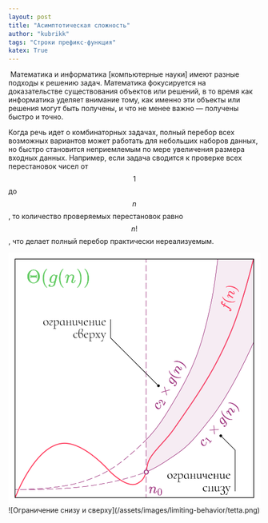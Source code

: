```yaml
---
layout: post
title: "Асимптотическая сложность"
author: "kubrikk"
tags: "Строки префикс-функция"
katex: True
---
```


​
Математика и информатика [компьютерные науки] имеют разные подходы к решению задач. Математика фокусируется на доказательстве существования объектов или решений, в то время как информатика уделяет внимание тому, как именно эти объекты или решения могут быть получены, и что не менее важно — получены быстро и точно. 

Когда речь идет о комбинаторных задачах, полный перебор всех возможных вариантов может работать для небольших наборов данных, но быстро становится неприемлемым по мере увеличения размера входных данных. Например, если задача сводится к проверке всех перестановок чисел от $$1$$ до $$n$$, то количество проверяемых перестановок равно $$n!$$, что делает полный перебор практически нереализуемым.

<img src="/assets/images/limiting-behavior/tetta.png" class="img-responsive" alt="" />
​![Ограничение снизу и сверху](/assets/images/limiting-behavior/tetta.png)
